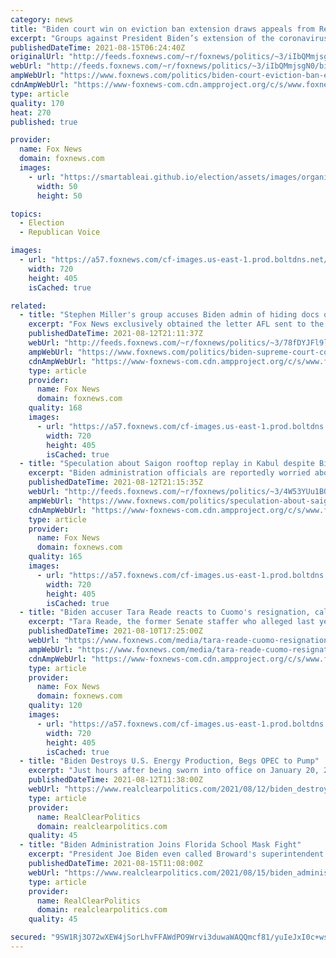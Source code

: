 ```yaml
---
category: news
title: "Biden court win on eviction ban extension draws appeals from Realtors, landlords"
excerpt: "Groups against President Biden’s extension of the coronavirus eviction moratorium appealed one day after a federal judge ruled it could stand, according to reports."
publishedDateTime: 2021-08-15T06:24:40Z
originalUrl: "http://feeds.foxnews.com/~r/foxnews/politics/~3/iIbQMmjsgN0/biden-court-eviction-ban-extension-appeals-realtors-landlords"
webUrl: "http://feeds.foxnews.com/~r/foxnews/politics/~3/iIbQMmjsgN0/biden-court-eviction-ban-extension-appeals-realtors-landlords"
ampWebUrl: "https://www.foxnews.com/politics/biden-court-eviction-ban-extension-appeals-realtors-landlords.amp"
cdnAmpWebUrl: "https://www-foxnews-com.cdn.ampproject.org/c/s/www.foxnews.com/politics/biden-court-eviction-ban-extension-appeals-realtors-landlords.amp"
type: article
quality: 170
heat: 270
published: true

provider:
  name: Fox News
  domain: foxnews.com
  images:
    - url: "https://smartableai.github.io/election/assets/images/organizations/foxnews.com-50x50.jpg"
      width: 50
      height: 50

topics:
  - Election
  - Republican Voice

images:
  - url: "https://a57.foxnews.com/cf-images.us-east-1.prod.boltdns.net/v1/static/694940094001/65634db6-d537-4f58-92ba-b491e437f557/18f65754-e325-4017-9d84-5920e08b5632/1280x720/match/720/405/image.jpg?ve=1&tl=1"
    width: 720
    height: 405
    isCached: true

related:
  - title: "Stephen Miller's group accuses Biden admin of hiding docs on Supreme Court commission"
    excerpt: "Fox News exclusively obtained the letter AFL sent to the Biden administration regarding documents pertaining to the Presidential Commission on the Supreme Court."
    publishedDateTime: 2021-08-12T21:11:37Z
    webUrl: "http://feeds.foxnews.com/~r/foxnews/politics/~3/78fDYJFl9lI/biden-supreme-court-commission-america-first-legal"
    ampWebUrl: "https://www.foxnews.com/politics/biden-supreme-court-commission-america-first-legal.amp"
    cdnAmpWebUrl: "https://www-foxnews-com.cdn.ampproject.org/c/s/www.foxnews.com/politics/biden-supreme-court-commission-america-first-legal.amp"
    type: article
    provider:
      name: Fox News
      domain: foxnews.com
    quality: 168
    images:
      - url: "https://a57.foxnews.com/cf-images.us-east-1.prod.boltdns.net/v1/static/694940094001/d9359c2d-9958-4ec7-a829-482f4c382329/b3ff4e74-7195-482f-b18f-15b23d3e7099/1280x720/match/720/405/image.jpg?ve=1&tl=1"
        width: 720
        height: 405
        isCached: true
  - title: "Speculation about Saigon rooftop replay in Kabul despite Biden assertion it couldn't happen"
    excerpt: "Biden administration officials are reportedly worried about a replay of the Vietnam War as they move to evacuate American diplomats from Afghanistan despite Biden’s firm claim that a similar scenario would not unfold."
    publishedDateTime: 2021-08-12T21:15:35Z
    webUrl: "http://feeds.foxnews.com/~r/foxnews/politics/~3/4W53YUu1BOI/speculation-about-saigon-rooftop-replay-in-kabul-despite-biden-denial-it-could-happen"
    ampWebUrl: "https://www.foxnews.com/politics/speculation-about-saigon-rooftop-replay-in-kabul-despite-biden-denial-it-could-happen.amp"
    cdnAmpWebUrl: "https://www-foxnews-com.cdn.ampproject.org/c/s/www.foxnews.com/politics/speculation-about-saigon-rooftop-replay-in-kabul-despite-biden-denial-it-could-happen.amp"
    type: article
    provider:
      name: Fox News
      domain: foxnews.com
    quality: 165
    images:
      - url: "https://a57.foxnews.com/cf-images.us-east-1.prod.boltdns.net/v1/static/694940094001/a9a21eae-3044-43dd-b5f9-7c8d2000669e/afd3b02e-f294-438d-92a6-773e386f7e88/1280x720/match/720/405/image.jpg?ve=1&tl=1"
        width: 720
        height: 405
        isCached: true
  - title: "Biden accuser Tara Reade reacts to Cuomo's resignation, calls for 'real investigation' into president"
    excerpt: "Tara Reade, the former Senate staffer who alleged last year that Joe Biden sexually assaulted her in 1993, weighed in on the stunning resignation of Democratic New York Gov. Andrew Cuomo amid his sexual harassment scandal."
    publishedDateTime: 2021-08-10T17:25:00Z
    webUrl: "https://www.foxnews.com/media/tara-reade-cuomo-resignation-biden"
    ampWebUrl: "https://www.foxnews.com/media/tara-reade-cuomo-resignation-biden.amp"
    cdnAmpWebUrl: "https://www-foxnews-com.cdn.ampproject.org/c/s/www.foxnews.com/media/tara-reade-cuomo-resignation-biden.amp"
    type: article
    provider:
      name: Fox News
      domain: foxnews.com
    quality: 120
    images:
      - url: "https://a57.foxnews.com/cf-images.us-east-1.prod.boltdns.net/v1/static/694940094001/66326c66-e604-4c69-8e1c-60288fe28032/004b93fc-2b6c-48e2-b00d-9265d18ce4a5/1280x720/match/720/405/image.jpg?ve=1&tl=1"
        width: 720
        height: 405
        isCached: true
  - title: "Biden Destroys U.S. Energy Production, Begs OPEC to Pump"
    excerpt: "Just hours after being sworn into office on January 20, 2021, President Joe Biden signed an executive order canceling the Keystone XL pipeline. The move killed thousands of union jobs,"
    publishedDateTime: 2021-08-12T11:38:00Z
    webUrl: "https://www.realclearpolitics.com/2021/08/12/biden_destroys_us_energy_production_begs_opec_to_pump_549252.html"
    type: article
    provider:
      name: RealClearPolitics
      domain: realclearpolitics.com
    quality: 45
  - title: "Biden Administration Joins Florida School Mask Fight"
    excerpt: "President Joe Biden even called Broward's superintendent Friday night, the Miami Herald reported, to offer his support for district rules requiring students to wear masks. On the call, he said his administration stands ready to support their school districts and communities to get back to safe,"
    publishedDateTime: 2021-08-15T11:08:00Z
    webUrl: "https://www.realclearpolitics.com/2021/08/15/biden_administration_joins_florida_school_mask_fight_549465.html"
    type: article
    provider:
      name: RealClearPolitics
      domain: realclearpolitics.com
    quality: 45

secured: "9SW1Rj3O72wXEW4jSorLhvFFAWdPO9Wrvi3duwaWAQQmcf81/yuIeJxI0c+wsleCPFkSGd4tHdhJygEqnfJx89EmxH0WAsiL6T7Lv84uDH2IUgq0sUlicNYWvCq1GlnDr2W0B7Xpq1avYO12l+KxKkeSW5uUmrgML5s7h6YnHkoFYp5d0mE7Rl7+5vBf52GIwNJN+FKOzzOWOQ7kppdqjHiYb+olXbklTNJRD8In8Rhk7EX7LzCc8Z4PcbnVpduicJniMXtgRd24JxvLRue8a8LwnhcHG0SAsnJS3jsk5VhFHYUYst46u7Yd0ARzuWIGTof5wlPOg2mic3m8Bw6PoWU9WZS7M45O7bENtEVAKIw=;HgWwzwr4RjFOcZ8AHYb3VA=="
---
```


